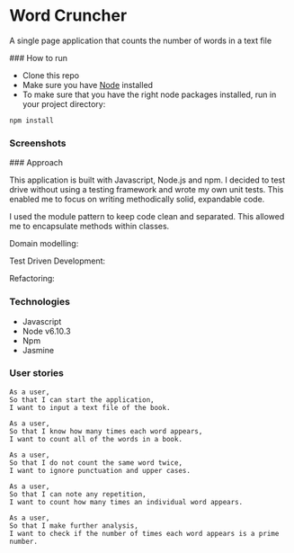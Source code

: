 # Word Cruncher

A single page application that counts the number of words in a text file

### How to run

- Clone this repo
- Make sure you have [Node](https://nodejs.org/en/) installed
- To make sure that you have the right node packages installed, run in your project directory:
 ```
 npm install
 ```


### Screenshots

### Approach

This application is built with Javascript, Node.js and npm. I decided to test drive without using a testing framework and wrote my own unit tests. This enabled me to focus on writing methodically solid, expandable code.

I used the module pattern to keep code clean and separated. This allowed me to encapsulate methods within classes.

Domain modelling:

Test Driven Development:

Refactoring:

### Technologies
- Javascript
- Node v6.10.3
- Npm
- Jasmine

### User stories
```
As a user,
So that I can start the application,
I want to input a text file of the book.
```
```
As a user,
So that I know how many times each word appears,
I want to count all of the words in a book.
```
```
As a user,
So that I do not count the same word twice,
I want to ignore punctuation and upper cases.
```
```
As a user,
So that I can note any repetition,
I want to count how many times an individual word appears.
```
```
As a user,
So that I make further analysis,
I want to check if the number of times each word appears is a prime number.
```

